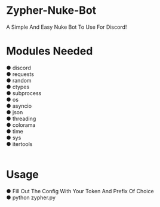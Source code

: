 # Zypher-Nuke-Bot
A Simple And Easy Nuke Bot To Use For Discord!

# Modules Needed
● discord<br>
● requests<br>
● random<br>
● ctypes<br>
● subprocess<br>
● os<br>
● asyncio<br>
● json<br>
● threading<br>
● colorama<br>
● time<br>
● sys<br>
● itertools<br>
<br>
# Usage<br>
● Fill Out The Config With Your Token And Prefix Of Choice<br>
● python zypher.py
